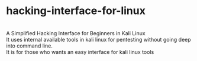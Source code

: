# hacking-interface-for-linux
<br />A Simplified Hacking Interface for Beginners in Kali Linux
<br />It uses internal available tools in kali linux for pentesting without going deep into command line.
<br /> It is for those who wants an easy interface for kali linux tools
